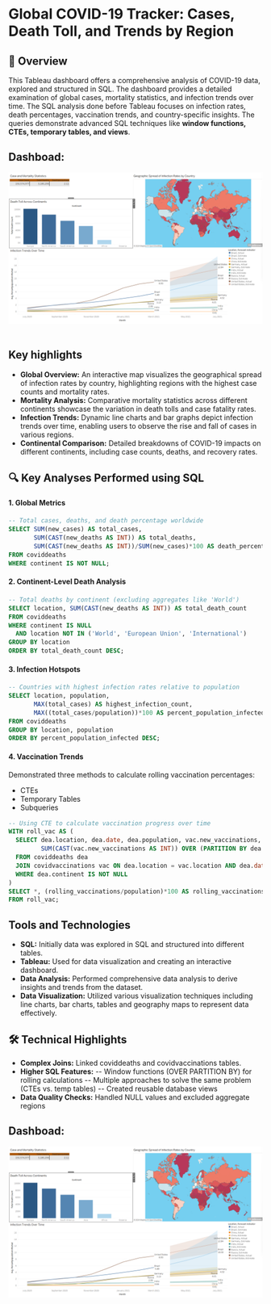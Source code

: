 # Global COVID-19 Tracker: Cases, Death Toll, and Trends by Region

## 📌 Overview
This Tableau dashboard offers a comprehensive analysis of COVID-19 data, explored and structured in SQL. The dashboard provides a detailed examination of global cases, mortality statistics, and infection trends over time. The SQL analysis done before Tableau focuses on  infection rates, death percentages, vaccination trends, and country-specific insights. The queries demonstrate advanced SQL techniques like **window functions, CTEs, temporary tables, and views**.

## Dashboad:

![image](https://github.com/edwin-samuel-giftson/My-Projects/blob/main/My%20Projects/Global-Pandemic-Tracker/Pandemic-Tracker-Dashboard.png?raw=true)
​
## Key highlights
- **Global Overview:** An interactive map visualizes the geographical spread of infection rates by country, highlighting regions with the highest case counts and mortality rates.
- **Mortality Analysis:** Comparative mortality statistics across different continents showcase the variation in death tolls and case fatality rates.
- **Infection Trends:** Dynamic line charts and bar graphs depict infection trends over time, enabling users to observe the rise and fall of cases in various regions.
- **Continental Comparison:** Detailed breakdowns of COVID-19 impacts on different continents, including case counts, deaths, and recovery rates.

## 🔍 Key Analyses Performed using SQL

#### 1. Global Metrics
```sql
-- Total cases, deaths, and death percentage worldwide
SELECT SUM(new_cases) AS total_cases, 
       SUM(CAST(new_deaths AS INT)) AS total_deaths, 
       SUM(CAST(new_deaths AS INT))/SUM(new_cases)*100 AS death_percentage
FROM coviddeaths
WHERE continent IS NOT NULL;
```

#### 2. Continent-Level Death Analysis
```sql
-- Total deaths by continent (excluding aggregates like 'World')
SELECT location, SUM(CAST(new_deaths AS INT)) AS total_death_count
FROM coviddeaths
WHERE continent IS NULL 
  AND location NOT IN ('World', 'European Union', 'International')
GROUP BY location
ORDER BY total_death_count DESC;
```

#### 3. Infection Hotspots
```sql
-- Countries with highest infection rates relative to population
SELECT location, population, 
       MAX(total_cases) AS highest_infection_count,  
       MAX((total_cases/population))*100 AS percent_population_infected
FROM coviddeaths
GROUP BY location, population
ORDER BY percent_population_infected DESC;
```

#### 4. Vaccination Trends

Demonstrated three methods to calculate rolling vaccination percentages:

- CTEs
- Temporary Tables
- Subqueries

```sql
-- Using CTE to calculate vaccination progress over time
WITH roll_vac AS (
  SELECT dea.location, dea.date, dea.population, vac.new_vaccinations,
         SUM(CAST(vac.new_vaccinations AS INT)) OVER (PARTITION BY dea.location ORDER BY dea.date) AS rolling_vaccinations
  FROM coviddeaths dea
  JOIN covidvaccinations vac ON dea.location = vac.location AND dea.date = vac.date
  WHERE dea.continent IS NOT NULL
)
SELECT *, (rolling_vaccinations/population)*100 AS rolling_vaccinations_percent
FROM roll_vac;
```

## Tools and Technologies
- **SQL:** Initially data was explored in SQL and structured into different tables.
- **Tableau:** Used for data visualization and creating an interactive dashboard.
- **Data Analysis:** Performed comprehensive data analysis to derive insights and trends from the dataset.
- **Data Visualization:** Utilized various visualization techniques including line charts, bar charts, tables and geography maps to represent data effectively.

## 🛠 Technical Highlights

- **Complex Joins:** Linked coviddeaths and covidvaccinations tables.
- **Higher SQL Features:**
-- Window functions (OVER PARTITION BY) for rolling calculations
-- Multiple approaches to solve the same problem (CTEs vs. temp tables)
-- Created reusable database views
- **Data Quality Checks:** Handled NULL values and excluded aggregate regions


## Dashboad:

![image](https://github.com/edwin-samuel-giftson/My-Projects/blob/main/My%20Projects/Global-Pandemic-Tracker/Pandemic-Tracker-Dashboard.png?raw=true)


